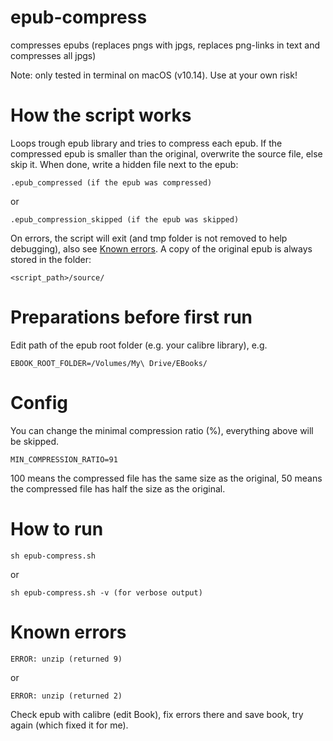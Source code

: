 # epub-compress
compresses epubs (replaces pngs with jpgs, replaces png-links in text and compresses all jpgs)

Note: only tested in terminal on macOS (v10.14).
Use at your own risk!

# How the script works
Loops trough epub library and tries to compress each epub.
If the compressed epub is smaller than the original, overwrite the source file,
else skip it.
When done, write a hidden file next to the epub:
```
.epub_compressed (if the epub was compressed)

```
or
```
.epub_compression_skipped (if the epub was skipped)

```

On errors, the script will exit (and tmp folder is not removed to help debugging),
also see [Known errors](#known-errors).
A copy of the original epub is always stored in the folder:
```
<script_path>/source/

```

# Preparations before first run 
Edit path of the epub root folder (e.g. your calibre library), e.g.
```
EBOOK_ROOT_FOLDER=/Volumes/My\ Drive/EBooks/

```

# Config
You can change the minimal compression ratio (%), everything above will be skipped.
```
MIN_COMPRESSION_RATIO=91

```
100 means the compressed file has the same size as the original,
50 means the compressed file has half the size as the original.


# How to run
```
sh epub-compress.sh
```
or
```
sh epub-compress.sh -v (for verbose output)
```

# Known errors
```
ERROR: unzip (returned 9)
```
or
```
ERROR: unzip (returned 2)
```
Check epub with calibre (edit Book), fix errors there and save book, try again (which fixed it for me).

